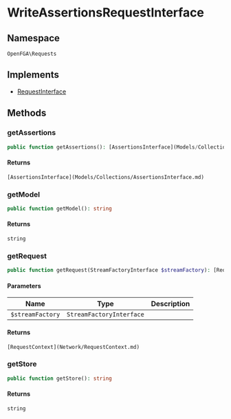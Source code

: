 # WriteAssertionsRequestInterface


## Namespace
`OpenFGA\Requests`

## Implements
* [RequestInterface](Requests/RequestInterface.md)

## Methods
### getAssertions


```php
public function getAssertions(): [AssertionsInterface](Models/Collections/AssertionsInterface.md)
```



#### Returns
`[AssertionsInterface](Models/Collections/AssertionsInterface.md)` 

### getModel


```php
public function getModel(): string
```



#### Returns
`string` 

### getRequest


```php
public function getRequest(StreamFactoryInterface $streamFactory): [RequestContext](Network/RequestContext.md)
```


#### Parameters
| Name | Type | Description |
|------|------|-------------|
| `$streamFactory` | `StreamFactoryInterface` |  |

#### Returns
`[RequestContext](Network/RequestContext.md)` 

### getStore


```php
public function getStore(): string
```



#### Returns
`string` 

